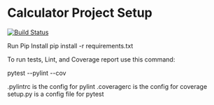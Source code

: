 # Calculator Project Setup
[![Build Status](https://app.travis-ci.com/aps358/calc2.svg?branch=main)](https://app.travis-ci.com/aps358/calc2)

Run Pip Install
pip install -r requirements.txt

To run tests, Lint, and Coverage report use this command:

pytest  --pylint --cov

.pylintrc is the config for pylint
.coveragerc is the config for coverage
setup.py is a config file for pytest
